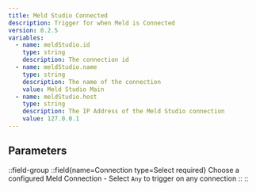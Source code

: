```yaml
---
title: Meld Studio Connected
description: Trigger for when Meld is Connected
version: 0.2.5
variables:
  - name: meldStudio.id
    type: string
    description: The connection id
  - name: meldStudio.name
    type: string
    description: The name of the connection
    value: Meld Studio Main
  - name: meldStudio.host
    type: string
    description: The IP Address of the Meld Studio connection
    value: 127.0.0.1
---
```


## Parameters
::field-group
  ::field{name=Connection type=Select required}
    Choose a configured Meld Connection
    - Select `Any` to trigger on any connection
  ::
::
